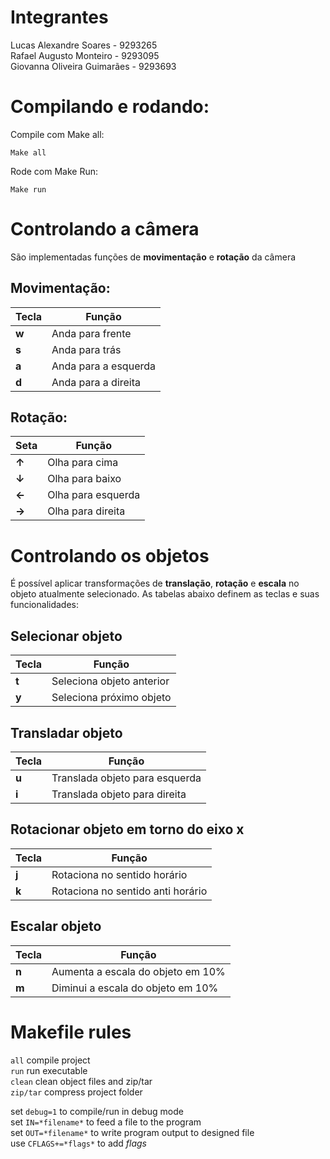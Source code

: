# Integrantes
Lucas Alexandre Soares		-	9293265  
Rafael Augusto Monteiro		-	9293095  
Giovanna Oliveira Guimarães	-	9293693  

# Compilando e rodando:

Compile com Make all:

```Make all```

Rode com Make Run:

```Make run```

# Controlando a câmera

São implementadas funções de __movimentação__ e __rotação__ da câmera

## Movimentação:

|Tecla|Função|
|-----|------|
|__w__|Anda para frente
|__s__|Anda para trás
|__a__|Anda para a esquerda
|__d__|Anda para a direita

## Rotação:

|Seta|Função
|-----|------|
|__↑__|Olha para cima|
|__↓__|Olha para baixo|
|__←__|Olha para esquerda|
|__→__|Olha para direita|

# Controlando os objetos

É possível aplicar transformações de __translação__, __rotação__ e __escala__ no objeto atualmente selecionado. As tabelas abaixo definem as teclas e suas funcionalidades:

## Selecionar objeto
Tecla|Função
-----|------|
__t__|Seleciona objeto anterior|
__y__|Seleciona próximo objeto|

## Transladar objeto
|Tecla|Função
|-----|------|
|__u__|Translada objeto para esquerda|
|__i__|Translada objeto para direita|

## Rotacionar objeto em torno do eixo x
|Tecla|Função|
|-----|------|
|__j__|Rotaciona no sentido horário|
|__k__|Rotaciona no sentido anti horário|

## Escalar objeto
|Tecla|Função|
|-----|------|
|__n__|Aumenta a escala do objeto em 10%|
|__m__|Diminui a escala do objeto em 10%|


# Makefile rules

`all` compile project  
`run` run executable  
`clean` clean object files and zip/tar  
`zip/tar` compress project folder  

set `debug=1` to compile/run in debug mode   
set `IN=*filename*` to feed a file to the program  
set `OUT=*filename*` to write program output to designed file  
use `CFLAGS+=*flags*` to add *flags*
